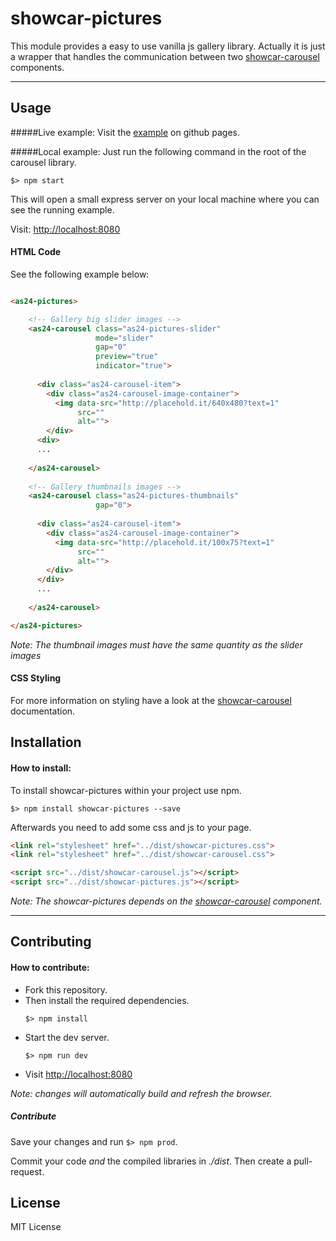 # showcar-pictures

This module provides a easy to use vanilla js gallery library.
Actually it is just a wrapper that handles the communication between two [showcar-carousel](https://github.com/AutoScout24/showcar-carousel) components. 

***

## Usage

#####Live example:
Visit the [example](https://autoscout24.github.io/showcar-pictures/) on github pages.


#####Local example:
Just run the following command in the root of the carousel library.

```
$> npm start
```
This will open a small express server on your local machine where you can see the running example.

Visit: [http://localhost:8080](http://localhost:8080)



#### HTML Code

See the following example below:

```html

<as24-pictures>

    <!-- Gallery big slider images -->
    <as24-carousel class="as24-pictures-slider" 
                   mode="slider"
                   gap="0"
                   preview="true"
                   indicator="true">
                     
      <div class="as24-carousel-item">
        <div class="as24-carousel-image-container">
          <img data-src="http://placehold.it/640x480?text=1"
               src=""
               alt="">
        </div>
      <div>
      ...
  
    </as24-carousel>
  
    <!-- Gallery thumbnails images -->
    <as24-carousel class="as24-pictures-thumbnails" 
                   gap="0">
  
      <div class="as24-carousel-item">
        <div class="as24-carousel-image-container">
          <img data-src="http://placehold.it/100x75?text=1"
               src=""
               alt="">
        </div>
      </div>
      ...
  
    </as24-carousel>

</as24-pictures>
```
*Note: The thumbnail images must have the same quantity as the slider images*

#### CSS Styling 

For more information on styling have a look at the [showcar-carousel](https://github.com/AutoScout24/showcar-carousel) documentation.

## Installation

#### How to install:

  To install showcar-pictures within your project use npm.

  ```
  $> npm install showcar-pictures --save
  ```

  Afterwards you need to add some css and js to your page.

  ```html
  <link rel="stylesheet" href="../dist/showcar-pictures.css">
  <link rel="stylesheet" href="../dist/showcar-carousel.css">
  ```

  ```html
  <script src="../dist/showcar-carousel.js"></script>
  <script src="../dist/showcar-pictures.js"></script>
  ```

  *Note: The showcar-pictures depends on the [showcar-carousel](https://github.com/AutoScout24/showcar-carousel) component.*

***

## Contributing

#### How to contribute:

  * Fork this repository.      
  * Then install the required dependencies.
      ```
      $> npm install 
      ```  
  * Start the dev server.
      ```
      $> npm run dev
      ```
  * Visit [http://localhost:8080](http://localhost:8080)

*Note: changes will automatically build and refresh the browser.*

##### Contribute

  Save your changes and run `$> npm prod`.

  Commit your code _and_ the compiled libraries in _./dist_. Then create a pull-request.

## License

MIT License
